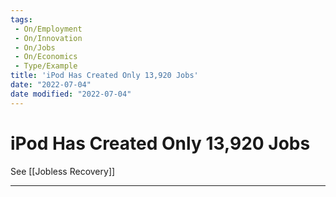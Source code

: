 ```yaml
---
tags:
 - On/Employment
 - On/Innovation
 - On/Jobs
 - On/Economics
 - Type/Example
title: 'iPod Has Created Only 13,920 Jobs'
date: "2022-07-04"
date modified: "2022-07-04"
---
```


# iPod Has Created Only 13,920 Jobs
See [[Jobless Recovery]]

---
